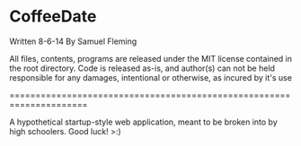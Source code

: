 CoffeeDate
==========

Written 8-6-14 By Samuel Fleming

All files, contents, programs are released under the MIT license contained in
the root directory. Code is released as-is, and author(s) can not be held 
responsible for any damages, intentional or otherwise, as incured by it's use

=====================================================================

A hypothetical startup-style web application, meant to be broken into by high
schoolers. Good luck! >:)


